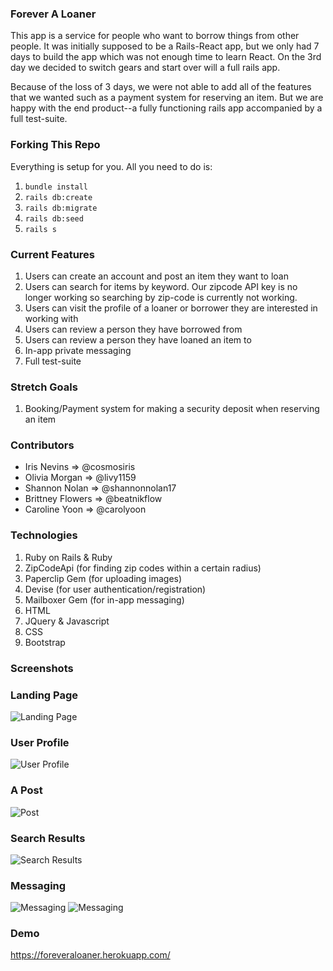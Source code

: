 ### Forever A Loaner 
This app is a service for people who want to borrow things from other people. It was initially supposed to be a Rails-React app, but we only had 7 days to build the app which was not enough time to learn React. On the 3rd day we decided to switch gears and start over will a full rails app. 

Because of the loss of 3 days, we were not able to add all of the features that we wanted such as a payment system for reserving an item. But we are happy with the end product--a fully functioning rails app accompanied by a full test-suite. 

### Forking This Repo
Everything is setup for you. All you need to do is:

1. `bundle install`
2. `rails db:create`
3. `rails db:migrate`
4. `rails db:seed`
5. `rails s`

### Current Features
1. Users can create an account and post an item they want to loan
2. Users can search for items by keyword. Our zipcode API key is no longer working so searching by zip-code is currently not working. 
3. Users can visit the profile of a loaner or borrower they are interested in working with
4. Users can review a person they have borrowed from
5. Users can review a person they have loaned an item to
6. In-app private messaging
7. Full test-suite 

### Stretch Goals
1. Booking/Payment system for making a security deposit when reserving an item  

### Contributors
* Iris Nevins => @cosmosiris
* Olivia Morgan => @livy1159
* Shannon Nolan => @shannonnolan17
* Brittney Flowers => @beatnikflow
* Caroline Yoon => @carolyoon

### Technologies 
1. Ruby on Rails & Ruby
2. ZipCodeApi (for finding zip codes within a certain radius)
3. Paperclip Gem (for uploading images)
4. Devise (for user authentication/registration)
5. Mailboxer Gem (for in-app messaging)
6. HTML
7. JQuery & Javascript
8. CSS
9. Bootstrap

### Screenshots
### Landing Page 
![Landing Page](https://raw.githubusercontent.com/cosmosiris/foreveraloaner-rails/development/public/github-images/landing-page.png)
### User Profile
![User Profile](https://raw.githubusercontent.com/cosmosiris/foreveraloaner-rails/development/public/github-images/profile-page.png)
### A Post
![Post](https://raw.githubusercontent.com/cosmosiris/foreveraloaner-rails/development/public/github-images/post-show.png)
### Search Results
![Search Results](https://raw.githubusercontent.com/cosmosiris/foreveraloaner-rails/development/public/github-images/search-results.png)
### Messaging
![Messaging](https://raw.githubusercontent.com/cosmosiris/foreveraloaner-rails/development/public/github-images/chat-box.png)
![Messaging](https://raw.githubusercontent.com/cosmosiris/foreveraloaner-rails/development/public/github-images/chat-feature.png)


### Demo
https://foreveraloaner.herokuapp.com/ 

